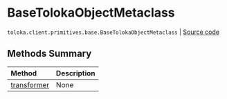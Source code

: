 # BaseTolokaObjectMetaclass
`toloka.client.primitives.base.BaseTolokaObjectMetaclass` | [Source code](https://github.com/Toloka/toloka-kit/blob/v1.0.2/src/client/primitives/base.py#L93)

## Methods Summary

| Method | Description |
| :------| :-----------|
[transformer](toloka.client.primitives.base.BaseTolokaObjectMetaclass.transformer.md)| None
